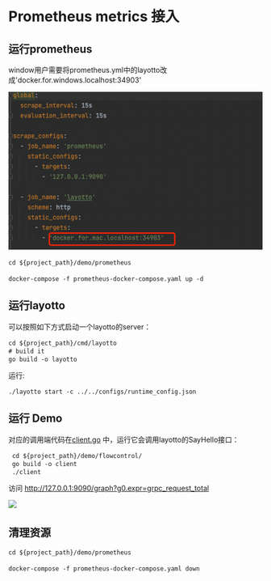 # Prometheus metrics 接入

## 运行prometheus

window用户需要将prometheus.yml中的layotto改成'docker.for.windows.localhost:34903'

![](../../../img/trace/layotto.png)

```shell
cd ${project_path}/demo/prometheus

docker-compose -f prometheus-docker-compose.yaml up -d
```

## 运行layotto

可以按照如下方式启动一个layotto的server：

```shell @if.not.exist layotto
cd ${project_path}/cmd/layotto
# build it
go build -o layotto
```

运行:

```shell @background
./layotto start -c ../../configs/runtime_config.json
```

## 运行 Demo

对应的调用端代码在[client.go](https://github.com/mosn/layotto/blob/main/demo/flowcontrol/client.go) 中，运行它会调用layotto的SayHello接口：

```shell
 cd ${project_path}/demo/flowcontrol/
 go build -o client
 ./client
```
访问 http://127.0.0.1:9090/graph?g0.expr=grpc_request_total

![](https://gw.alipayobjects.com/mdn/rms_5891a1/afts/img/A*mEVNSZMvtvEAAAAAAAAAAAAAARQnAQ)


## 清理资源

```shell
cd ${project_path}/demo/prometheus

docker-compose -f prometheus-docker-compose.yaml down
```